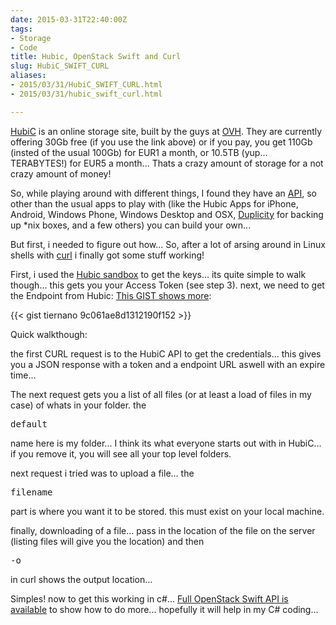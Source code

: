 ```yaml
---
date: 2015-03-31T22:40:00Z
tags:
- Storage
- Code
title: Hubic, OpenStack Swift and Curl
slug: HubiC_SWIFT_CURL
aliases:
- 2015/03/31/HubiC_SWIFT_CURL.html
- 2015/03/31/hubic_swift_curl.html

---
```

 
 
 

[HubiC][1] is an online storage site, built by the guys at [OVH][2]. They are currently offering 30Gb free (if you use the link above) or if you pay, you get 110Gb (insted of the usual 100Gb) for EUR1 a month, or 10.5TB (yup... TERABYTES!) for EUR5 a month... Thats a crazy amount of storage for a not crazy amount of money! 

So, while playing around with different things, I found they have an [API][3], so other than the usual apps to play with (like the Hubic Apps for iPhone, Android, Windows Phone, Windows Desktop and OSX, [Duplicity][4] for backing up *nix boxes, and a few others) you can build your own...

But first, i needed to figure out how... So, after a lot of arsing around in Linux shells with [curl][5] i finally got some stuff working!

First, i used the [Hubic sandbox][6] to get the keys... its quite simple to walk though... this gets you your Access Token (see step 3). next, we need to get the Endpoint from Hubic: [This GIST shows more][7]: 

{{< gist tiernano 9c061ae8d1312190f152 >}}


Quick walkthough:

the first CURL request is to the HubiC API to get the credentials... this gives you a JSON response with a token and a endpoint URL aswell with an expire time... 

The next request gets you a list of all files (or at least a load of files in my case) of whats in your folder. the <pre>default</pre> name here is my folder... I think its what everyone starts out with in HubiC... if you remove it, you will see all your top level folders.

next request i tried was to upload a file... the <pre>filename</pre> part is where you want it to be stored. this must exist on your local machine. 

finally, downloading of a file... pass in the location of the file on the server (listing files will give you the location) and then <pre>-o</pre> in curl shows the output location... 

Simples! now to get this working in c#... [Full OpenStack Swift API is available][8] to show how to do more... hopefully it will help in my C# coding...


[1]: https://hubic.com/home/new/?referral=GMSQVQ
[2]: http://www.ovh.com
[3]: https://api.hubic.com/
[4]: http://duplicity.nongnu.org/
[5]: http://curl.haxx.se/
[6]: https://api.hubic.com/sandbox/
[7]: https://gist.github.com/tiernano/9c061ae8d1312190f152#file-gistfile1-txt
[8]: http://developer.openstack.org/api-ref-objectstorage-v1.html